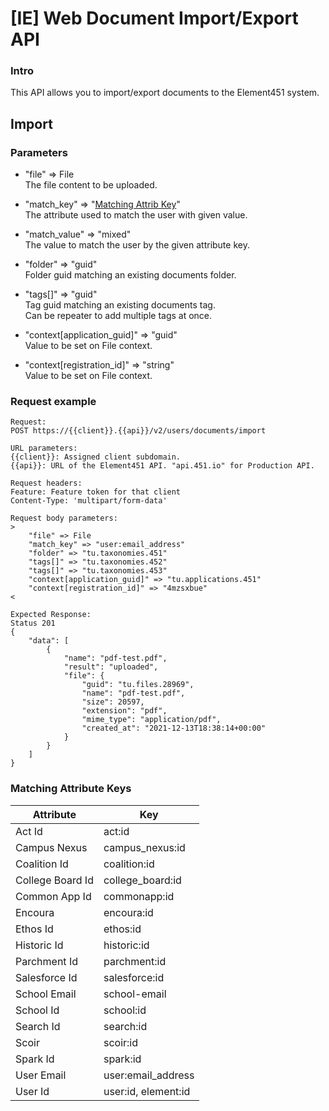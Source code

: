 # [IE] Web Document Import/Export API

### Intro
This API allows you to import/export documents to the Element451 system.

## Import
### Parameters
- "file" => File  
The file content to be uploaded.

- "match_key" => "[Matching Attrib Key](#matching-attribute-keys)"  
The attribute used to match the user with given value.

- "match_value" => "mixed"  
The value to match the user by the given attribute key.

- "folder" => "guid"  
Folder guid matching an existing documents folder.

- "tags[]" => "guid"  
Tag guid matching an existing documents tag.  
Can be repeater to add multiple tags at once.

- "context[application_guid]" => "guid"  
Value to be set on File context.

- "context[registration_id]" => "string"  
Value to be set on File context.

### Request example
```
Request:
POST https://{{client}}.{{api}}/v2/users/documents/import

URL parameters:
{{client}}: Assigned client subdomain.
{{api}}: URL of the Element451 API. "api.451.io" for Production API.

Request headers:
Feature: Feature token for that client
Content-Type: 'multipart/form-data'

Request body parameters:
>
    "file" => File
    "match_key" => "user:email_address"
    "folder" => "tu.taxonomies.451"
    "tags[]" => "tu.taxonomies.452"
    "tags[]" => "tu.taxonomies.453"
    "context[application_guid]" => "tu.applications.451"
    "context[registration_id]" => "4mzsxbue"
<

Expected Response:
Status 201
{
    "data": [
        {
            "name": "pdf-test.pdf",
            "result": "uploaded",
            "file": {
                "guid": "tu.files.28969",
                "name": "pdf-test.pdf",
                "size": 20597,
                "extension": "pdf",
                "mime_type": "application/pdf",
                "created_at": "2021-12-13T18:38:14+00:00"
            }
        }
    ]
}
```

### Matching Attribute Keys

| Attribute | Key |
| ----------- | ----------- |
| Act Id | act:id |
| Campus Nexus | campus_nexus:id |
| Coalition Id | coalition:id |
| College Board Id | college_board:id |
| Common App Id | commonapp:id |
| Encoura | encoura:id |
| Ethos Id | ethos:id |
| Historic Id | historic:id |
| Parchment Id | parchment:id |
| Salesforce Id | salesforce:id|
| School Email | school-email |
| School Id | school:id |
| Search Id | search:id |
| Scoir | scoir:id |
| Spark Id | spark:id |
| User Email | user:email_address |
| User Id | user:id, element:id |
